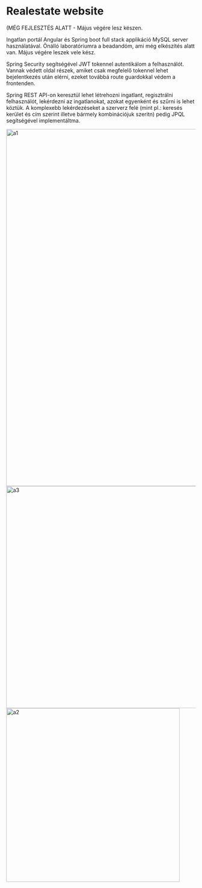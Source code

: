 # Realestate website
(MÉG FEJLESZTÉS ALATT - Május végére lesz készen.

Ingatlan portál Angular és Spring boot full stack applikáció MySQL server használatával. Önálló laboratóriumra a beadandóm, ami még elkészítés alatt van. Május végére leszek vele kész.

Spring Security segítségével JWT tokennel autentikálom a felhasználót. Vannak védett oldal részek, amiket csak megfelelő tokennel lehet bejelentkezés után elérni, ezeket továbbá route guardokkal védem a frontenden.

Spring REST API-on keresztül lehet létrehozni ingatlant, regisztrálni felhasználót, lekérdezni az ingatlanokat, azokat egyenként és szűrni is lehet köztük. A komplexebb lekérdezéseket a szerverz felé (mint pl.: keresés kerület és cím szerint illetve bármely kombinációjuk szeritn) pedig JPQL segítségével implementáltma.




<img width="947" alt="a1" src="https://user-images.githubusercontent.com/22506745/159789665-0417af1a-c328-471a-8c72-9b472c412ef6.png">

<img width="589" alt="a3" src="https://user-images.githubusercontent.com/22506745/159792007-a844939b-25db-44cf-943a-1200ac1640ae.png">

<img width="461" alt="a2" src="https://user-images.githubusercontent.com/22506745/159791760-a7ff7e74-2e81-4a13-b6e7-266187597e7c.png">

